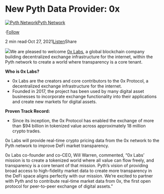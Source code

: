 New Pyth Data Provider: 0x
==========================

[![Pyth Network](https://miro.medium.com/v2/resize:fill:88:88/1*rdK3rHcWpkge6BRQRIwBjA.jpeg)](/?source=post_page-----10d4caf773b2--------------------------------)[Pyth Network](/?source=post_page-----10d4caf773b2--------------------------------)

·[Follow](https://medium.com/m/signin?actionUrl=https%3A%2F%2Fmedium.com%2F_%2Fsubscribe%2Fuser%2Ff55fccc0ad62&operation=register&redirect=https%3A%2F%2Fpythnetwork.medium.com%2Fnew-pyth-data-provider-0x-10d4caf773b2&user=Pyth+Network&userId=f55fccc0ad62&source=post_page-f55fccc0ad62----10d4caf773b2---------------------post_header-----------)

2 min read·Oct 27, 2021[Listen](https://medium.com/m/signin?actionUrl=https%3A%2F%2Fmedium.com%2Fplans%3Fdimension%3Dpost_audio_button%26postId%3D10d4caf773b2&operation=register&redirect=https%3A%2F%2Fpythnetwork.medium.com%2Fnew-pyth-data-provider-0x-10d4caf773b2&source=-----10d4caf773b2---------------------post_audio_button-----------)Share

![](https://miro.medium.com/v2/resize:fit:1400/1*Ryg-UUJhAU8GcxFpjJqjaQ.png)We are pleased to welcome [0x Labs](https://0x.org/), a global blockchain company building decentralized exchange infrastructure for the internet, within the Pyth network to create a world where transparency is a core tenant.

**Who is 0x Labs?**

* 0x Labs are the creators and core contributors to the 0x Protocol, a decentralized exchange infrastructure for the internet.
* Founded in 2017, the project has been used by many digital asset businesses to incorporate exchange functionality into their applications and create new markets for digital assets.

**Proven Track Record:**

* Since its inception, the 0x Protocol has enabled the exchange of more than $94 billion in tokenized value across approximately 18 million crypto trades.

0x Labs will provide real-time crypto pricing data from the 0x network to the Pyth network to improve DeFi market transparency.

0x Labs co-founder and co-CEO, Will Warren, commented, “0x Labs’ mission is to create a tokenized world where all value can flow freely, and transparency is a core tenant of that mission. Pyth’s vision of providing broad access to high-fidelity market data to create more transparency in the DeFi space aligns perfectly with our mission. We’re excited to partner with Pyth and to contribute real-time market data from 0x, the first open protocol for peer-to-peer exchange of digital assets.”

